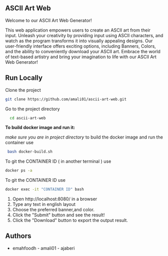 ## ASCII Art Web
Welcome to our ASCII Art Web Generator! 

This web application empowers users to create an ASCII art from their input. Unleash your creativity by providing input using ASCII characters, and watch as the program transforms it into visually appealing designs. Our user-friendly interface offers exciting options, including Banners, Colors, and the ability to conveniently download your ASCII art. Embrace the world of text-based artistry and bring your imagination to life with our ASCII Art Web Generator!
## Run Locally

Clone the project

```bash
git clone https://github.com/amali01/ascii-art-web.git

```

Go to the project directory

```bash
  cd ascii-art-web
```

**To build docker image and run it:**

_make sure you are in project directory_
to build the docker image and run the container use
```bash
 bash docker-build.sh
 ```
To git the CONTAINER ID ( in another terminal ) use
 ```bash
docker ps -a
 ```
To git the CONTAINER ID use 
 ```bash
docker exec -it "CONTAINER ID" bash
 ```
1. Open http://localhost:8080/ in a browser
2. Type any text in english layout
3. Choose the preferred banner,and color.
4. Click the "Submit" button and see the result!
5. Click the "Download" button to export the output result.

## Authors

- emahfoodh - amali01 - ajaberi